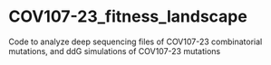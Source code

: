 # COV107-23_fitness_landscape
Code to analyze deep sequencing files of COV107-23 combinatorial mutations, and ddG simulations of COV107-23 mutations
